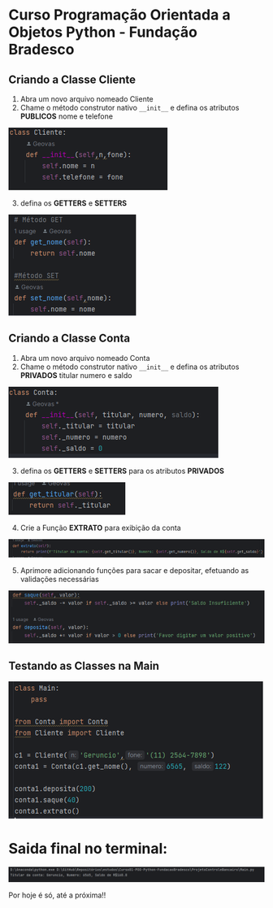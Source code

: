 # Curso Programação Orientada a Objetos Python - Fundação Bradesco

## Criando a Classe Cliente 

1. Abra um novo arquivo nomeado Cliente
2. Chame o método construtor nativo
``__init__`` e defina os atributos **PUBLICOS** nome e telefone

![clientePY.png](..%2Fimgs%2FCurso01%2FclientePY.png)

3. defina os **GETTERS** e **SETTERS**

![clientePYGetSet.png](..%2Fimgs%2FCurso01%2FclientePYGetSet.png)


## Criando a Classe Conta 

1. Abra um novo arquivo nomeado Conta
2. Chame o método construtor nativo
``__init__`` e defina os atributos **PRIVADOS** titular numero e saldo

![contaPY.png](..%2Fimgs%2FCurso01%2FcontaPY.png)

3. defina os **GETTERS** e **SETTERS** para os atributos **PRIVADOS**

![contaPYGetTitular.png](..%2Fimgs%2FCurso01%2FcontaPYGetTitular.png)

4. Crie a Função **EXTRATO** para exibição da conta

![contaPYExtrato.png](..%2Fimgs%2FCurso01%2FcontaPYExtrato.png)

5. Aprimore adicionando funções para sacar e depositar, efetuando as validações necessárias

![contaPYSaqueDeposito.png](..%2Fimgs%2FCurso01%2FcontaPYSaqueDeposito.png)


## Testando as Classes na Main

![ContaPYTesteMain.png](..%2Fimgs%2FCurso01%2FContaPYTesteMain.png)

#  Saida final no terminal:

![contaPYSaidaTerminalpng.png](..%2Fimgs%2FCurso01%2FcontaPYSaidaTerminalpng.png)

Por hoje é só, até a próxima!!